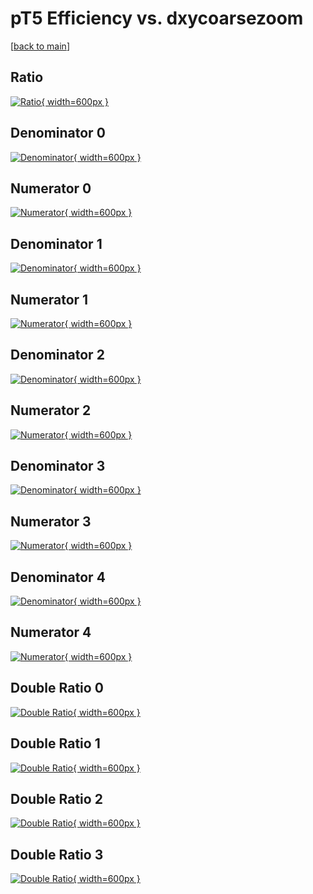 # pT5 Efficiency vs. dxycoarsezoom

[[back to main](./)]



## Ratio

[![Ratio](../mtv/var/pT5_base_211_1_eff_dxycoarsezoom.png){ width=600px }](../mtv/var/pT5_base_211_1_eff_dxycoarsezoom.pdf)

## Denominator 0

[![Denominator](../mtv/den/pT5_base_211_1_eff_dxycoarsezoom_den0.png){ width=600px }](../mtv/den/pT5_base_211_1_eff_dxycoarsezoom_den0.pdf)

## Numerator 0

[![Numerator](../mtv/num/pT5_base_211_1_eff_dxycoarsezoom_num0.png){ width=600px }](../mtv/num/pT5_base_211_1_eff_dxycoarsezoom_num0.pdf)

## Denominator 1

[![Denominator](../mtv/den/pT5_base_211_1_eff_dxycoarsezoom_den1.png){ width=600px }](../mtv/den/pT5_base_211_1_eff_dxycoarsezoom_den1.pdf)

## Numerator 1

[![Numerator](../mtv/num/pT5_base_211_1_eff_dxycoarsezoom_num1.png){ width=600px }](../mtv/num/pT5_base_211_1_eff_dxycoarsezoom_num1.pdf)

## Denominator 2

[![Denominator](../mtv/den/pT5_base_211_1_eff_dxycoarsezoom_den2.png){ width=600px }](../mtv/den/pT5_base_211_1_eff_dxycoarsezoom_den2.pdf)

## Numerator 2

[![Numerator](../mtv/num/pT5_base_211_1_eff_dxycoarsezoom_num2.png){ width=600px }](../mtv/num/pT5_base_211_1_eff_dxycoarsezoom_num2.pdf)

## Denominator 3

[![Denominator](../mtv/den/pT5_base_211_1_eff_dxycoarsezoom_den3.png){ width=600px }](../mtv/den/pT5_base_211_1_eff_dxycoarsezoom_den3.pdf)

## Numerator 3

[![Numerator](../mtv/num/pT5_base_211_1_eff_dxycoarsezoom_num3.png){ width=600px }](../mtv/num/pT5_base_211_1_eff_dxycoarsezoom_num3.pdf)

## Denominator 4

[![Denominator](../mtv/den/pT5_base_211_1_eff_dxycoarsezoom_den4.png){ width=600px }](../mtv/den/pT5_base_211_1_eff_dxycoarsezoom_den4.pdf)

## Numerator 4

[![Numerator](../mtv/num/pT5_base_211_1_eff_dxycoarsezoom_num4.png){ width=600px }](../mtv/num/pT5_base_211_1_eff_dxycoarsezoom_num4.pdf)

## Double Ratio 0

[![Double Ratio](../mtv/ratio/pT5_base_211_1_eff_dxycoarsezoom_ratio0.png){ width=600px }](../mtv/ratio/pT5_base_211_1_eff_dxycoarsezoom_ratio0.pdf)

## Double Ratio 1

[![Double Ratio](../mtv/ratio/pT5_base_211_1_eff_dxycoarsezoom_ratio1.png){ width=600px }](../mtv/ratio/pT5_base_211_1_eff_dxycoarsezoom_ratio1.pdf)

## Double Ratio 2

[![Double Ratio](../mtv/ratio/pT5_base_211_1_eff_dxycoarsezoom_ratio2.png){ width=600px }](../mtv/ratio/pT5_base_211_1_eff_dxycoarsezoom_ratio2.pdf)

## Double Ratio 3

[![Double Ratio](../mtv/ratio/pT5_base_211_1_eff_dxycoarsezoom_ratio3.png){ width=600px }](../mtv/ratio/pT5_base_211_1_eff_dxycoarsezoom_ratio3.pdf)


